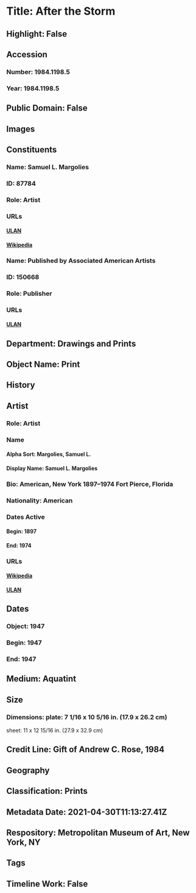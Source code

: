 # Title: After the Storm
## Highlight: False
## Accession
### Number: 1984.1198.5
### Year: 1984.1198.5
## Public Domain: False
## Images
## Constituents
### Name: Samuel L. Margolies
### ID: 87784
### Role: Artist
### URLs
#### [ULAN](http://vocab.getty.edu/page/ulan/500489959)
#### [Wikipedia](https://www.wikidata.org/wiki/Q61911484)
### Name: Published by Associated American Artists
### ID: 150668
### Role: Publisher
### URLs
#### [ULAN](http://vocab.getty.edu/page/ulan/500303714)
## Department: Drawings and Prints
## Object Name: Print
## History
## Artist
### Role: Artist
### Name
#### Alpha Sort: Margolies, Samuel L.
#### Display Name: Samuel L. Margolies
### Bio: American, New York 1897–1974 Fort Pierce, Florida
### Nationality: American
### Dates Active
#### Begin: 1897
#### End: 1974
### URLs
#### [Wikipedia](https://www.wikidata.org/wiki/Q61911484)
#### [ULAN](http://vocab.getty.edu/page/ulan/500489959)
## Dates
### Object: 1947
### Begin: 1947
### End: 1947
## Medium: Aquatint
## Size
### Dimensions: plate: 7 1/16 x 10 5/16 in. (17.9 x 26.2 cm)
sheet: 11 x 12 15/16 in. (27.9 x 32.9 cm)
## Credit Line: Gift of Andrew C. Rose, 1984
## Geography
## Classification: Prints
## Metadata Date: 2021-04-30T11:13:27.41Z
## Respository: Metropolitan Museum of Art, New York, NY
## Tags
## Timeline Work: False